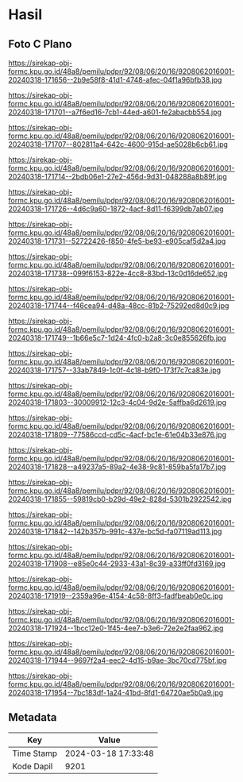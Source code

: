 # Hasil

## Foto C Plano

https://sirekap-obj-formc.kpu.go.id/48a8/pemilu/pdpr/92/08/06/20/16/9208062016001-20240318-171656--2b9e58f8-41d1-4748-afec-04f1a96bfb38.jpg

https://sirekap-obj-formc.kpu.go.id/48a8/pemilu/pdpr/92/08/06/20/16/9208062016001-20240318-171701--a7f6ed16-7cb1-44ed-a601-fe2abacbb554.jpg

https://sirekap-obj-formc.kpu.go.id/48a8/pemilu/pdpr/92/08/06/20/16/9208062016001-20240318-171707--802811a4-642c-4600-915d-ae5028b6cb61.jpg

https://sirekap-obj-formc.kpu.go.id/48a8/pemilu/pdpr/92/08/06/20/16/9208062016001-20240318-171714--2bdb06e1-27e2-456d-9d31-048288a8b89f.jpg

https://sirekap-obj-formc.kpu.go.id/48a8/pemilu/pdpr/92/08/06/20/16/9208062016001-20240318-171726--4d6c9a60-1872-4acf-8d11-f6399db7ab07.jpg

https://sirekap-obj-formc.kpu.go.id/48a8/pemilu/pdpr/92/08/06/20/16/9208062016001-20240318-171731--52722426-f850-4fe5-be93-e905caf5d2a4.jpg

https://sirekap-obj-formc.kpu.go.id/48a8/pemilu/pdpr/92/08/06/20/16/9208062016001-20240318-171738--099f6153-822e-4cc8-83bd-13c0d16de652.jpg

https://sirekap-obj-formc.kpu.go.id/48a8/pemilu/pdpr/92/08/06/20/16/9208062016001-20240318-171744--f46cea94-d48a-48cc-81b2-75292ed8d0c9.jpg

https://sirekap-obj-formc.kpu.go.id/48a8/pemilu/pdpr/92/08/06/20/16/9208062016001-20240318-171749--1b66e5c7-1d24-4fc0-b2a8-3c0e855626fb.jpg

https://sirekap-obj-formc.kpu.go.id/48a8/pemilu/pdpr/92/08/06/20/16/9208062016001-20240318-171757--33ab7849-1c0f-4c18-b9f0-173f7c7ca83e.jpg

https://sirekap-obj-formc.kpu.go.id/48a8/pemilu/pdpr/92/08/06/20/16/9208062016001-20240318-171803--30009912-12c3-4c04-9d2e-5affba6d2619.jpg

https://sirekap-obj-formc.kpu.go.id/48a8/pemilu/pdpr/92/08/06/20/16/9208062016001-20240318-171809--77586ccd-cd5c-4acf-bc1e-61e04b33e876.jpg

https://sirekap-obj-formc.kpu.go.id/48a8/pemilu/pdpr/92/08/06/20/16/9208062016001-20240318-171828--a49237a5-89a2-4e38-9c81-859ba5fa17b7.jpg

https://sirekap-obj-formc.kpu.go.id/48a8/pemilu/pdpr/92/08/06/20/16/9208062016001-20240318-171855--59819cb0-b29d-49e2-828d-5301b2922542.jpg

https://sirekap-obj-formc.kpu.go.id/48a8/pemilu/pdpr/92/08/06/20/16/9208062016001-20240318-171842--142b357b-991c-437e-bc5d-fa07119ad113.jpg

https://sirekap-obj-formc.kpu.go.id/48a8/pemilu/pdpr/92/08/06/20/16/9208062016001-20240318-171908--e85e0c44-2933-43a1-8c39-a33ff0fd3169.jpg

https://sirekap-obj-formc.kpu.go.id/48a8/pemilu/pdpr/92/08/06/20/16/9208062016001-20240318-171919--2359a96e-4154-4c58-8ff3-fadfbeab0e0c.jpg

https://sirekap-obj-formc.kpu.go.id/48a8/pemilu/pdpr/92/08/06/20/16/9208062016001-20240318-171924--1bcc12e0-1f45-4ee7-b3e6-72e2e2faa962.jpg

https://sirekap-obj-formc.kpu.go.id/48a8/pemilu/pdpr/92/08/06/20/16/9208062016001-20240318-171944--9697f2a4-eec2-4d15-b9ae-3bc70cd775bf.jpg

https://sirekap-obj-formc.kpu.go.id/48a8/pemilu/pdpr/92/08/06/20/16/9208062016001-20240318-171954--7bc183df-1a24-41bd-8fd1-64720ae5b0a9.jpg


## Metadata

| Key        | Value               |
| ---------- | ------------------- |
| Time Stamp | 2024-03-18 17:33:48 |
| Kode Dapil | 9201                |




